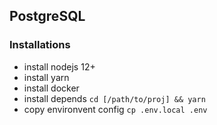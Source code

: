 ## PostgreSQL

### Installations
- install nodejs 12+
- install yarn
- install docker
- install depends `cd [/path/to/proj] && yarn`
- copy environvent config `cp .env.local .env`
